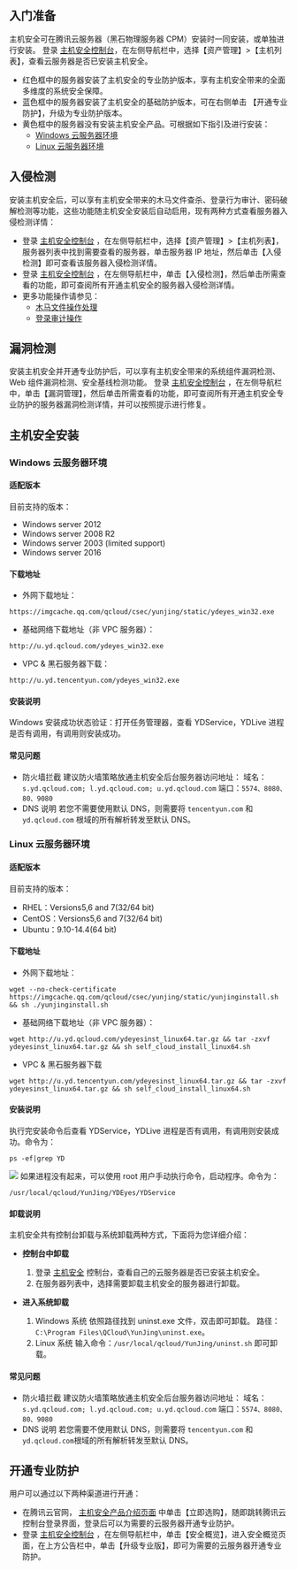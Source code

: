 ## 入门准备

主机安全可在腾讯云服务器（黑石物理服务器 CPM）安装时一同安装，或单独进行安装。
登录 [主机安全控制台](https://console.cloud.tencent.com/yunjing)，在左侧导航栏中，选择【资产管理】>【主机列表】，查看云服务器是否已安装主机安全。
- 红色框中的服务器安装了主机安全的专业防护版本，享有主机安全带来的全面多维度的系统安全保障。
- 蓝色框中的服务器安装了主机安全的基础防护版本，可在右侧单击 【开通专业防护】，升级为专业防护版本。
- 黄色框中的服务器没有安装主机安全产品。可根据如下指引及进行安装：
  - [Windows 云服务器环境](#windows-.E4.BA.91.E6.9C.8D.E5.8A.A1.E5.99.A8.E7.8E.AF.E5.A2.83) 
  - [Linux 云服务器环境](#linux-.E4.BA.91.E6.9C.8D.E5.8A.A1.E5.99.A8.E7.8E.AF.E5.A2.83) 


## 入侵检测

安装主机安全后，可以享有主机安全带来的木马文件查杀、登录行为审计、密码破解检测等功能，这些功能随主机安全安装后自动启用，现有两种方式查看服务器入侵检测详情：
- 登录 [主机安全控制台](https://console.cloud.tencent.com/yunjing) ，在左侧导航栏中，选择【资产管理】>【主机列表】，服务器列表中找到需要查看的服务器，单击服务器 IP 地址，然后单击【入侵检测】即可查看该服务器入侵检测详情。
- 登录 [主机安全控制台](https://console.cloud.tencent.com/yunjing) ，在左侧导航栏中，单击【入侵检测】，然后单击所需查看的功能，即可查阅所有开通主机安全的服务器入侵检测详情。
- 更多功能操作请参见：
	- [木马文件操作处理](https://intl.cloud.tencent.com/document/product/296/13008)
	- [登录审计操作](https://intl.cloud.tencent.com/document/product/296/34229)

## 漏洞检测

安装主机安全并开通专业防护后，可以享有主机安全带来的系统组件漏洞检测、Web 组件漏洞检测、安全基线检测功能。
登录 [主机安全控制台](https://console.cloud.tencent.com/cwp) ，在左侧导航栏中，单击【漏洞管理】，然后单击所需查看的功能，即可查阅所有开通主机安全专业防护的服务器漏洞检测详情，并可以按照提示进行修复。

## 主机安全安装
### Windows 云服务器环境  
#### 适配版本
目前支持的版本：
- Windows server 2012
- Windows server 2008 R2
- Windows server 2003 (limited support)
- Windows server 2016

#### 下载地址
- 外网下载地址：
```
https://imgcache.qq.com/qcloud/csec/yunjing/static/ydeyes_win32.exe
```
- 基础网络下载地址（非 VPC 服务器）：
```
http://u.yd.qcloud.com/ydeyes_win32.exe
```
- VPC & 黑石服务器下载：
```
http://u.yd.tencentyun.com/ydeyes_win32.exe
```

#### 安装说明
Windows 安装成功状态验证：打开任务管理器，查看 YDService，YDLive 进程是否有调用，有调用则安装成功。
#### 常见问题
- 防火墙拦截
   建议防火墙策略放通主机安全后台服务器访问地址：
   域名：`s.yd.qcloud.com; l.yd.qcloud.com; u.yd.qcloud.com`
   端口：`5574、8080、80、9080`
- DNS 说明
   若您不需要使用默认 DNS，则需要将 `tencentyun.com` 和` yd.qcloud.com` 根域的所有解析转发至默认 DNS。

### Linux 云服务器环境
#### 适配版本
目前支持的版本：
- RHEL：Versions5,6 and 7(32/64 bit)
- CentOS：Versions5,6 and 7(32/64 bit)
- Ubuntu：9.10-14.4(64 bit)

#### 下载地址
- 外网下载地址：
```
wget --no-check-certificate https://imgcache.qq.com/qcloud/csec/yunjing/static/yunjinginstall.sh && sh ./yunjinginstall.sh
```
- 基础网络下载地址（非 VPC 服务器）：
```
wget http://u.yd.qcloud.com/ydeyesinst_linux64.tar.gz && tar -zxvf ydeyesinst_linux64.tar.gz && sh self_cloud_install_linux64.sh
```
- VPC & 黑石服务器下载
```
wget http://u.yd.tencentyun.com/ydeyesinst_linux64.tar.gz && tar -zxvf ydeyesinst_linux64.tar.gz && sh self_cloud_install_linux64.sh
```

#### 安装说明

执行完安装命令后查看 YDService，YDLive 进程是否有调用，有调用则安装成功。命令为：
```
ps -ef|grep YD
```
![](https://mc.qcloudimg.com/static/img/25c18ce3ed1673ca7d47425c28c3b8ef/image.png)
如果进程没有起来，可以使用 root 用户手动执行命令，启动程序。命令为：
```
/usr/local/qcloud/YunJing/YDEyes/YDService
```

#### 卸载说明
主机安全共有控制台卸载与系统卸载两种方式，下面将为您详细介绍：
- **控制台中卸载**
	1. 登录 [主机安全](https://console.cloud.tencent.com/yunjing) 控制台，查看自己的云服务器是否已安装主机安全。
	2. 在服务器列表中，选择需要卸载主机安全的服务器进行卸载。

- **进入系统卸载**
	1. Windows 系统
   依照路径找到 uninst.exe 文件，双击即可卸载。
   路径：`C:\Program Files\QCloud\YunJing\uninst.exe`。
	2. Linux 系统
   输入命令：`/usr/local/qcloud/YunJing/uninst.sh` 即可卸载。

#### 常见问题

- 防火墙拦截
   建议防火墙策略放通主机安全后台服务器访问地址：
   域名：`s.yd.qcloud.com; l.yd.qcloud.com; u.yd.qcloud.com`
   端口：`5574、8080、80、9080`
- DNS 说明
   若您需要不使用默认 DNS，则需要将 `tencentyun.com` 和 ` yd.qcloud.com `根域的所有解析转发至默认 DNS。

## 开通专业防护
用户可以通过以下两种渠道进行开通：
- 在腾讯云官网， [主机安全产品介绍页面](https://intl.cloud.tencent.com/product/hs) 中单击【立即选购】，随即跳转腾讯云控制台登录界面，登录后可以为需要的云服务器开通专业防护。
- 登录 [主机安全控制台](https://console.cloud.tencent.com/cwp) ，在左侧导航栏中，单击【安全概览】，进入安全概览页面，在上方公告栏中，单击【升级专业版】，即可为需要的云服务器开通专业防护。
